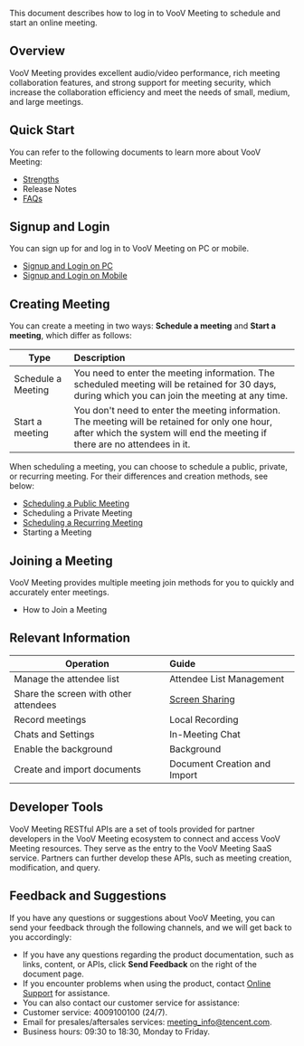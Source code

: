 This document describes how to log in to VooV Meeting to schedule and start an online meeting.

## Overview
VooV Meeting provides excellent audio/video performance, rich meeting collaboration features, and strong support for meeting security, which increase the collaboration efficiency and meet the needs of small, medium, and large meetings.

## Quick Start
You can refer to the following documents to learn more about VooV Meeting:
- [Strengths](https://intl.cloud.tencent.com/document/product/1054/35551)
- Release Notes
- [FAQs](https://intl.cloud.tencent.com/document/product/1054/35566)

## Signup and Login
You can sign up for and log in to VooV Meeting on PC or mobile.
- [Signup and Login on PC](https://intl.cloud.tencent.com/document/product/1054/35560)
- [Signup and Login on Mobile](https://intl.cloud.tencent.com/document/product/1054/35557)


## Creating Meeting
You can create a meeting in two ways: **Schedule a meeting** and **Start a meeting**, which differ as follows:

| Type               | Description                                                  |
| ------------------ | :----------------------------------------------------------- |
| Schedule a Meeting | You need to enter the meeting information. The scheduled meeting will be retained for 30 days, during which you can join the meeting at any time. |
| Start a meeting    | You don't need to enter the meeting information. The meeting will be retained for only one hour, after which the system will end the meeting if there are no attendees in it. |

When scheduling a meeting, you can choose to schedule a public, private, or recurring meeting. For their differences and creation methods, see below:
- [Scheduling a Public Meeting](https://intl.cloud.tencent.com/document/product/1054/35557)
- Scheduling a Private Meeting
- [Scheduling a Recurring Meeting](https://intl.cloud.tencent.com/document/product/1054/35557)
- Starting a Meeting

## Joining a Meeting
VooV Meeting provides multiple meeting join methods for you to quickly and accurately enter meetings.
- How to Join a Meeting


## Relevant Information

| Operation                             | Guide                                                        |
| ------------------------------------- | :----------------------------------------------------------- |
| Manage the attendee list              | Attendee List Management                                     |
| Share the screen with other attendees | [Screen Sharing](https://intl.cloud.tencent.com/document/product/1054/40879) |
| Record meetings                       | Local Recording                                              |
| Chats and Settings                    | In-Meeting Chat                                              |
| Enable the background                 | Background                                                   |
| Create and import documents           | Document Creation and Import                                 |

## Developer Tools
VooV Meeting RESTful APIs are a set of tools provided for partner developers in the VooV Meeting ecosystem to connect and access VooV Meeting resources. They serve as the entry to the VooV Meeting SaaS service. Partners can further develop these APIs, such as meeting creation, modification, and query.

## Feedback and Suggestions
If you have any questions or suggestions about VooV Meeting, you can send your feedback through the following channels, and we will get back to you accordingly:
- If you have any questions regarding the product documentation, such as links, content, or APIs, click **Send Feedback** on the right of the document page.
- If you encounter problems when using the product, contact [Online Support](https://intl.cloud.tencent.com/support) for assistance.
- You can also contact our customer service for assistance:
 - Customer service: 4009100100 (24/7).
 - Email for presales/aftersales services: meeting_info@tencent.com.
 - Business hours: 09:30 to 18:30, Monday to Friday.

